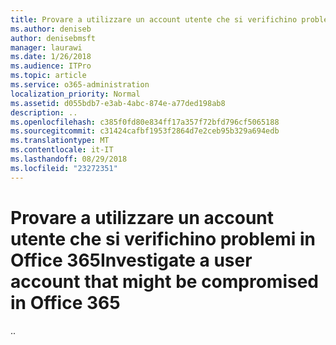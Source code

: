 ```yaml
---
title: Provare a utilizzare un account utente che si verifichino problemi in Office 365
ms.author: deniseb
author: denisebmsft
manager: laurawi
ms.date: 1/26/2018
ms.audience: ITPro
ms.topic: article
ms.service: o365-administration
localization_priority: Normal
ms.assetid: d055bdb7-e3ab-4abc-874e-a77ded198ab8
description: ..
ms.openlocfilehash: c385f0fd80e834ff17a357f72bfd796cf5065188
ms.sourcegitcommit: c31424cafbf1953f2864d7e2ceb95b329a694edb
ms.translationtype: MT
ms.contentlocale: it-IT
ms.lasthandoff: 08/29/2018
ms.locfileid: "23272351"
---
```

# <a name="investigate-a-user-account-that-might-be-compromised-in-office-365"></a><span data-ttu-id="6306c-103">Provare a utilizzare un account utente che si verifichino problemi in Office 365</span><span class="sxs-lookup"><span data-stu-id="6306c-103">Investigate a user account that might be compromised in Office 365</span></span>

<span data-ttu-id="6306c-104">..</span><span class="sxs-lookup"><span data-stu-id="6306c-104"></span></span>
  

